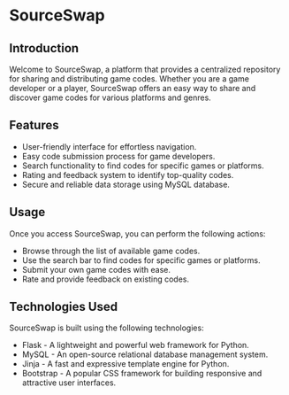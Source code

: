 # SourceSwap

## Introduction
Welcome to SourceSwap, a platform that provides a centralized repository for sharing and distributing game codes. Whether you are a game developer or a player, SourceSwap offers an easy way to share and discover game codes for various platforms and genres.

## Features
* User-friendly interface for effortless navigation.
* Easy code submission process for game developers.
* Search functionality to find codes for specific games or platforms.
* Rating and feedback system to identify top-quality codes.
* Secure and reliable data storage using MySQL database.

## Usage
Once you access SourceSwap, you can perform the following actions:

* Browse through the list of available game codes.
* Use the search bar to find codes for specific games or platforms.
* Submit your own game codes with ease.
* Rate and provide feedback on existing codes.

## Technologies Used
SourceSwap is built using the following technologies:

* Flask - A lightweight and powerful web framework for Python.
* MySQL - An open-source relational database management system.
* Jinja - A fast and expressive template engine for Python.
* Bootstrap - A popular CSS framework for building responsive and attractive user interfaces.

